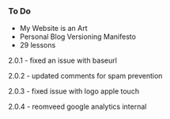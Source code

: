 

### To Do

- My Website is an Art
- Personal Blog Versioning Manifesto
- 29 lessons



2.0.1 - fixed an issue with baseurl

2.0.2 - updated comments for spam prevention

2.0.3 - fixed issue with logo apple touch

2.0.4 - reomveed google analytics internal
